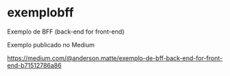 # exemplobff
Exemplo de BFF (back-end for front-end)

Exemplo publicado no Medium

https://medium.com/@anderson.matte/exemplo-de-bff-back-end-for-front-end-b71512786a86

